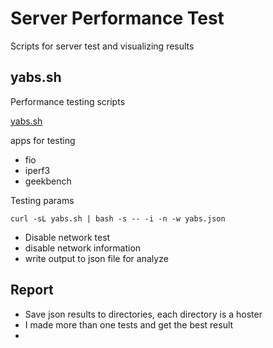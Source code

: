 # Server Performance Test

Scripts for server test and visualizing results


## yabs.sh

Performance testing scripts

[yabs.sh](https://github.com/masonr/yet-another-bench-script)

apps for testing 
- fio
- iperf3
- geekbench

Testing params
```
curl -sL yabs.sh | bash -s -- -i -n -w yabs.json
```
- Disable network test
- disable network information
- write output to json file for analyze

## Report

- Save json results to directories, each directory is a hoster
- I made more than one tests and get the best result
- 